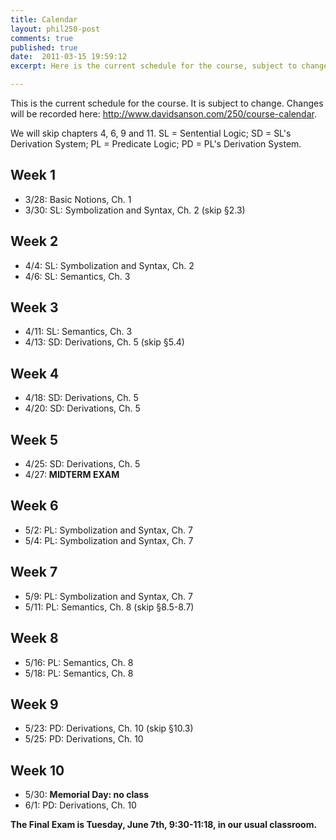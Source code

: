 ```yaml
---
title: Calendar
layout: phil250-post
comments: true
published: true
date:  2011-03-15 19:59:12
excerpt: Here is the current schedule for the course, subject to change.

---
```


This is the current schedule for the course. It is subject to change. Changes will be recorded here: <http://www.davidsanson.com/250/course-calendar>.

We will skip chapters 4, 6, 9 and 11. SL = Sentential Logic; SD = SL's Derivation System; PL = Predicate Logic; PD = PL's Derivation System.

## Week 1

-   3/28: Basic Notions, Ch. 1
-   3/30: SL: Symbolization and Syntax, Ch. 2 (skip §2.3)

## Week 2

-   4/4: SL: Symbolization and Syntax, Ch. 2
-   4/6: SL: Semantics, Ch. 3

## Week 3

-   4/11: SL: Semantics, Ch. 3
-   4/13: SD: Derivations, Ch. 5 (skip §5.4)

## Week 4

-   4/18: SD: Derivations, Ch. 5
-   4/20: SD: Derivations, Ch. 5

## Week 5

-   4/25: SD: Derivations, Ch. 5
-   4/27: **MIDTERM EXAM**

## Week 6

-   5/2: PL: Symbolization and Syntax, Ch. 7
-   5/4: PL: Symbolization and Syntax, Ch. 7

## Week 7

-   5/9: PL: Symbolization and Syntax, Ch. 7
-   5/11: PL: Semantics, Ch. 8 (skip §8.5-8.7)

## Week 8

-   5/16: PL: Semantics, Ch. 8 
-   5/18: PL: Semantics, Ch. 8

## Week 9

-   5/23: PD: Derivations, Ch. 10 (skip §10.3)
-   5/25: PD: Derivations, Ch. 10

## Week 10

-   5/30: **Memorial Day: no class**
-   6/1: PD: Derivations, Ch. 10

**The Final Exam is Tuesday, June 7th, 9:30-11:18, in our usual classroom.**

